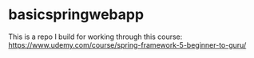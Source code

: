 # basicspringwebapp

This is a repo I build for working through this course:
https://www.udemy.com/course/spring-framework-5-beginner-to-guru/
